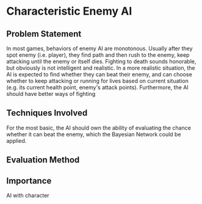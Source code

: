 # Characteristic Enemy AI #


## Problem Statement ##
In most games, behaviors of enemy AI are monotonous. Usually after they spot enemy (i.e. player), they find path and then rush to the enemy, keep attacking until the enemy or itself dies. Fighting to death sounds honorable, but obviously is not intelligent and realistic. 
In a more realistic situation, the AI is expected to find whether they can beat their enemy, and can choose whether to keep attacking or running for lives based on current situation (e.g. its current health point, enemy's attack points). Furthermore, the AI should have better ways of fighting

## Techniques Involved ##
For the most basic, the AI should own the ability of evaluating the chance whether it can beat the enemy, which the Bayesian Network could be applied. 

## Evaluation Method ##


## Importance ##
AI with character 